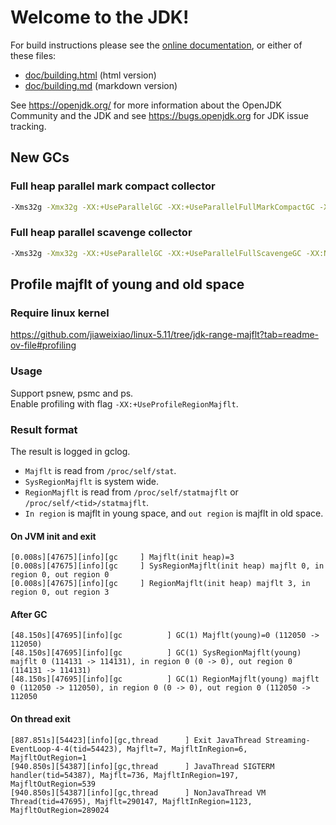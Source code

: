 # Welcome to the JDK!

For build instructions please see the
[online documentation](https://openjdk.org/groups/build/doc/building.html),
or either of these files:

- [doc/building.html](doc/building.html) (html version)
- [doc/building.md](doc/building.md) (markdown version)

See <https://openjdk.org/> for more information about the OpenJDK
Community and the JDK and see <https://bugs.openjdk.org> for JDK issue
tracking.


## New GCs
### Full heap parallel mark compact collector
```bash
-Xms32g -Xmx32g -XX:+UseParallelGC -XX:+UseParallelFullMarkCompactGC -XX:NewSize=1k -XX:MaxNewSize=1k -XX:-UseAdaptiveSizePolicy
```

### Full heap parallel scavenge collector
```bash
-Xms32g -Xmx32g -XX:+UseParallelGC -XX:+UseParallelFullScavengeGC -XX:NewSize=32g -XX:MaxNewSize=32g -XX:SurvivorRatio=1 -XX:-UseAdaptiveSizePolicy
```

## Profile majflt of young and old space
### Require linux kernel
https://github.com/jiaweixiao/linux-5.11/tree/jdk-range-majflt?tab=readme-ov-file#profiling  
### Usage
Support psnew, psmc and ps.  
Enable profiling with flag `-XX:+UseProfileRegionMajflt`.
### Result format
The result is logged in gclog. 
* `Majflt` is read from `/proc/self/stat`.  
* `SysRegionMajflt` is system wide.  
* `RegionMajflt` is read from `/proc/self/statmajflt` or `/proc/self/<tid>/statmajflt`.  
* `In region` is majflt in young space, and `out region` is majflt in old space.  
#### On JVM init and exit
```text
[0.008s][47675][info][gc     ] Majflt(init heap)=3
[0.008s][47675][info][gc     ] SysRegionMajflt(init heap) majflt 0, in region 0, out region 0
[0.008s][47675][info][gc     ] RegionMajflt(init heap) majflt 3, in region 0, out region 3
```
#### After GC
```text
[48.150s][47695][info][gc          ] GC(1) Majflt(young)=0 (112050 -> 112050)
[48.150s][47695][info][gc          ] GC(1) SysRegionMajflt(young) majflt 0 (114131 -> 114131), in region 0 (0 -> 0), out region 0 (114131 -> 114131)
[48.150s][47695][info][gc          ] GC(1) RegionMajflt(young) majflt 0 (112050 -> 112050), in region 0 (0 -> 0), out region 0 (112050 -> 112050
```
#### On thread exit
```text
[887.851s][54423][info][gc,thread      ] Exit JavaThread Streaming-EventLoop-4-4(tid=54423), Majflt=7, MajfltInRegion=6, MajfltOutRegion=1
[940.850s][54387][info][gc,thread      ] JavaThread SIGTERM handler(tid=54387), Majflt=736, MajfltInRegion=197, MajfltOutRegion=539
[940.850s][54387][info][gc,thread      ] NonJavaThread VM Thread(tid=47695), Majflt=290147, MajfltInRegion=1123, MajfltOutRegion=289024
```
